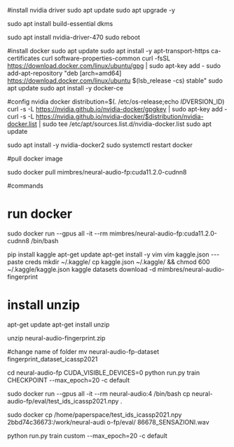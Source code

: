 
#install nvidia driver
sudo apt update
sudo apt upgrade -y

sudo apt install build-essential dkms


sudo apt install nvidia-driver-470
sudo reboot

#install docker
sudo apt update
sudo apt install -y apt-transport-https ca-certificates curl software-properties-common
curl -fsSL https://download.docker.com/linux/ubuntu/gpg | sudo apt-key add -
sudo add-apt-repository "deb [arch=amd64] https://download.docker.com/linux/ubuntu $(lsb_release -cs) stable"
sudo apt update
sudo apt install -y docker-ce

#config nvidia docker
distribution=$(. /etc/os-release;echo $ID$VERSION_ID)
curl -s -L https://nvidia.github.io/nvidia-docker/gpgkey | sudo apt-key add -
curl -s -L https://nvidia.github.io/nvidia-docker/$distribution/nvidia-docker.list | sudo tee /etc/apt/sources.list.d/nvidia-docker.list
sudo apt update

sudo apt install -y nvidia-docker2
sudo systemctl restart docker


#pull docker image

sudo docker pull mimbres/neural-audio-fp:cuda11.2.0-cudnn8

#commands
# run docker
sudo docker run --gpus all -it --rm mimbres/neural-audio-fp:cuda11.2.0-cudnn8 /bin/bash

pip install kaggle
apt-get update
apt-get install -y vim
vim kaggle.json ---paste creds
mkdir ~/.kaggle/
cp kaggle.json ~/.kaggle/ && chmod 600 ~/.kaggle/kaggle.json
kaggle datasets download -d mimbres/neural-audio-fingerprint



# install unzip
apt-get update
apt-get install unzip

unzip neural-audio-fingerprint.zip

#change name of folder
mv neural-audio-fp-dataset fingerprint_dataset_icassp2021

cd neural-audio-fp
CUDA_VISIBLE_DEVICES=0 python run.py train CHECKPOINT --max_epoch=20 -c default



sudo docker run --gpus all -it --rm neural-audio:4 /bin/bash
cp neural-audio-fp/eval/test_ids_icassp2021.npy .



sudo docker cp /home/paperspace/test_ids_icassp2021.npy 2bbd74c36673:/work/neural-audi
o-fp/eval/
86678_SENSAZIONI.wav



python run.py train custom --max_epoch=20 -c default
